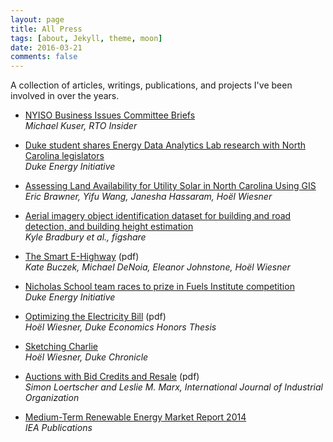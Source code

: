 ```yaml
---
layout: page
title: All Press
tags: [about, Jekyll, theme, moon]
date: 2016-03-21
comments: false
---
```

    
A collection of articles, writings, publications, and projects I've been involved in over the years. 


* [NYISO Business Issues Committee Briefs](https://www.rtoinsider.com/nyiso-bic-111379/)  
*Michael Kuser, RTO Insider*

* [Duke student shares Energy Data Analytics Lab research with North Carolina legislators](https://energy.duke.edu/news/duke-student-shares-energy-data-analytics-lab-research-north-carolina-legislators)  
*Duke Energy Initiative*

* [Assessing Land Availability for Utility Solar in North Carolina Using GIS](https://dukespace.lib.duke.edu/dspace/handle/10161/14180)  
*Eric Brawner, Yifu Wang, Janesha Hassaram, Hoël Wiesner*

* [Aerial imagery object identification dataset for building and road detection, and building height estimation](https://figshare.com/collections/Aerial_imagery_object_identification_dataset_for_building_and_road_detection_and_building_height_estimation/3290519)  
*Kyle Bradbury et al., figshare*

* [The Smart E-Highway](https://energy.duke.edu/sites/default/files/images/Future%20of%20Transportation%20proposal%20Wiesner%20et%20al.pdf) (pdf)  
*Kate Buczek, Michael DeNoia, Eleanor Johnstone, Hoël Wiesner*

* [Nicholas School team races to prize in Fuels Institute competition](https://energy.duke.edu/news/nicholas-school-team-races-prize-fuels-institute-competition)  
*Duke Energy Initiative*

* [Optimizing the Electricity Bill](https://sites.duke.edu/econhonors/files/2015/06/Hoel-Wiesner.pdf) (pdf)  
*Hoël Wiesner, Duke Economics Honors Thesis*

* [Sketching Charlie](https://www.dukechronicle.com/article/2015/01/sketching-charlie)  
*Hoël Wiesner, Duke Chronicle*

* [Auctions with Bid Credits and Resale](https://faculty.fuqua.duke.edu/~marx/bio/papers/BidCreditsandResale.pdf) (pdf)  
*Simon Loertscher and Leslie M. Marx, International Journal of Industrial Organization* 

* [Medium-Term Renewable Energy Market Report 2014](https://webstore.iea.org/medium-term-renewable-energy-market-report-2014)  
*IEA Publications*


